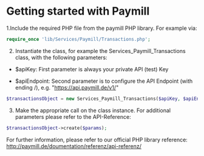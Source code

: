 # Getting started with Paymill

1.Include the required PHP file from the paymill PHP library. For example via: 

```php
require_once 'lib/Services/Paymill/Transactions.php';
```

2. Instantiate the class, for example the Services_Paymill_Transactions class, with the following parameters:

* $apiKey: First parameter is always your private API (test) Key

* $apiEndpoint: Second parameter is to configure the API Endpoint (with ending /), e.g. "https://api.paymill.de/v1/"
	
```php
$transactionsObject = new Services_Paymill_Transactions($apiKey, $apiEndpoint);
```

3. Make the appropriate call on the class instance. For additional parameters please refer to the API-Reference:

```php
$transactionsObject->create($params);
```
	
For further information, please refer to our official PHP library reference:
http://paymill.de/doumentation/referenz/api-referenz/
